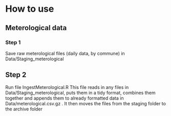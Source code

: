 # How to use

## Meterological data

### Step 1
Save raw meterological files (daily data, by commune) in Data/Staging_meterological

## Step 2
Run file IngestMeterological.R
This file reads in any files in Data/Staging_meterological, puts them in a tidy format, combines them together and appends them to already formatted data in Data/meterological.csv.gz . It then moves the files from the staging folder to the archive folder

